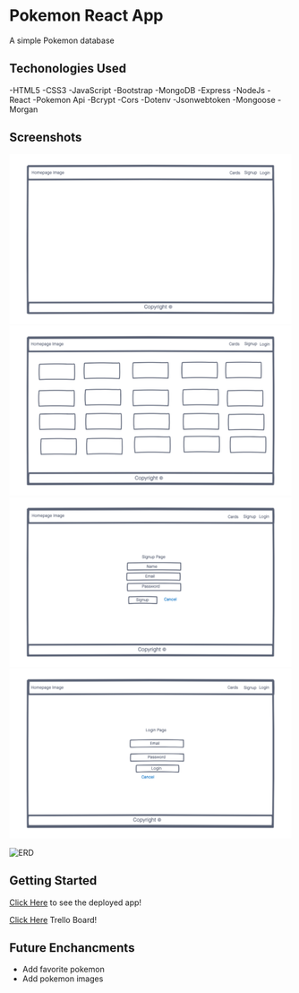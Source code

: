 # Pokemon React App

A simple Pokemon database

## Techonologies Used

-HTML5
-CSS3
-JavaScript
-Bootstrap
-MongoDB
-Express
-NodeJs
-React
-Pokemon Api
-Bcrypt
-Cors
-Dotenv
-Jsonwebtoken
-Mongoose
-Morgan

## Screenshots
![wireframe1](imgs/Pokemon-homepage.png)
![wireframe2](imgs/CardsPage.png)
![wireframe3](imgs/Pokemon-signup-page.png)
![wireframe4](imgs/Pokemon-loginpage.png)

![ERD](!)

## Getting Started

[Click Here](!) to see the deployed app!

[Click Here](https://trello.com/b/A200ltUy/project-3) Trello Board!

## Future Enchancments
- Add favorite pokemon 
- Add pokemon images
